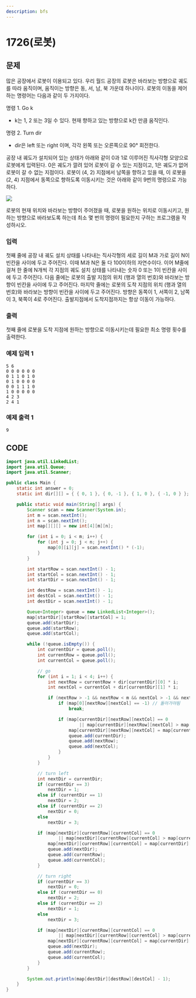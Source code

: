 ```yaml
---
description: bfs
---
```


# 1726\(로봇\)

## 문제

많은 공장에서 로봇이 이용되고 있다. 우리 월드 공장의 로봇은 바라보는 방향으로 궤도를 따라 움직이며, 움직이는 방향은 동, 서, 남, 북 가운데 하나이다. 로봇의 이동을 제어하는 명령어는 다음과 같이 두 가지이다.

명령 1. Go k  
  - k는 1, 2 또는 3일 수 있다. 현재 향하고 있는 방향으로 k칸 만큼 움직인다.

명령 2. Turn dir  
  - dir은 left 또는 right 이며, 각각 왼쪽 또는 오른쪽으로 90° 회전한다.

공장 내 궤도가 설치되어 있는 상태가 아래와 같이 0과 1로 이루어진 직사각형 모양으로 로봇에게 입력된다. 0은 궤도가 깔려 있어 로봇이 갈 수 있는 지점이고, 1은 궤도가 없어 로봇이 갈 수 없는 지점이다. 로봇이 \(4, 2\) 지점에서 남쪽을 향하고 있을 때,  이 로봇을 \(2, 4\) 지점에서 동쪽으로 향하도록 이동시키는 것은 아래와 같이 9번의 명령으로 가능하다.

![](https://www.acmicpc.net/JudgeOnline/upload/201006/robot.PNG)

로봇의 현재 위치와 바라보는 방향이 주어졌을 때, 로봇을 원하는 위치로 이동시키고, 원하는 방향으로 바라보도록 하는데 최소 몇 번의 명령이 필요한지 구하는 프로그램을 작성하시오.

### 입력

첫째 줄에 공장 내 궤도 설치 상태를 나타내는 직사각형의 세로 길이 M과 가로 길이 N이 빈칸을 사이에 두고 주어진다. 이때 M과 N은 둘 다 100이하의 자연수이다. 이어 M줄에 걸쳐 한 줄에 N개씩 각 지점의 궤도 설치 상태를 나타내는 숫자 0 또는 1이 빈칸을 사이에 두고 주어진다. 다음 줄에는 로봇의 출발 지점의 위치 \(행과 열의 번호\)와 바라보는 방향이 빈칸을 사이에 두고 주어진다. 마지막 줄에는 로봇의 도착 지점의 위치 \(행과 열의 번호\)와 바라보는 방향이 빈칸을 사이에 두고 주어진다. 방향은 동쪽이 1, 서쪽이 2, 남쪽이 3, 북쪽이 4로 주어진다. 출발지점에서 도착지점까지는 항상 이동이 가능하다.

### 출력

첫째 줄에 로봇을 도착 지점에 원하는 방향으로 이동시키는데 필요한 최소 명령 횟수를 출력한다.

### 예제 입력 1

```text
5 6
0 0 0 0 0 0
0 1 1 0 1 0
0 1 0 0 0 0
0 0 1 1 1 0
1 0 0 0 0 0
4 2 3
2 4 1
```

### 예제 출력 1

```text
9
```

##  CODE

```java
import java.util.LinkedList;
import java.util.Queue;
import java.util.Scanner;

public class Main {
	static int answer = 0;
	static int dir[][] = { { 0, 1 }, { 0, -1 }, { 1, 0 }, { -1, 0 } }; // 동 서 남 북

	public static void main(String[] args) {
		Scanner scan = new Scanner(System.in);
		int m = scan.nextInt();
		int n = scan.nextInt();
		int map[][][] = new int[4][m][n];

		for (int i = 0; i < m; i++) {
			for (int j = 0; j < n; j++) {
				map[0][i][j] = scan.nextInt() * (-1);
			}
		}

		int startRow = scan.nextInt() - 1;
		int startCol = scan.nextInt() - 1;
		int startDir = scan.nextInt() - 1;

		int destRow = scan.nextInt() - 1;
		int destCol = scan.nextInt() - 1;
		int destDir = scan.nextInt() - 1;

		Queue<Integer> queue = new LinkedList<Integer>();
		map[startDir][startRow][startCol] = 1;
		queue.add(startDir);
		queue.add(startRow);
		queue.add(startCol);

		while (!queue.isEmpty()) {
			int currentDir = queue.poll();
			int currentRow = queue.poll();
			int currentCol = queue.poll();

			// go
			for (int i = 1; i < 4; i++) {
				int nextRow = currentRow + dir[currentDir][0] * i;
				int nextCol = currentCol + dir[currentDir][1] * i;

				if (nextRow > -1 && nextRow < m && nextCol > -1 && nextCol < n) {
					if (map[0][nextRow][nextCol] == -1) // 돌아가야됨
						break;

					if (map[currentDir][nextRow][nextCol] == 0
							|| map[currentDir][nextRow][nextCol] > map[currentDir][currentRow][currentCol] + 1) {
						map[currentDir][nextRow][nextCol] = map[currentDir][currentRow][currentCol] + 1;
						queue.add(currentDir);
						queue.add(nextRow);
						queue.add(nextCol);
					}
				}
			}

			// turn left
			int nextDir = currentDir;
			if (currentDir == 3)
				nextDir = 1;
			else if (currentDir == 1)
				nextDir = 2;
			else if (currentDir == 2)
				nextDir = 0;
			else
				nextDir = 3;

			if (map[nextDir][currentRow][currentCol] == 0
					|| map[nextDir][currentRow][currentCol] > map[currentDir][currentRow][currentCol] + 1) {
				map[nextDir][currentRow][currentCol] = map[currentDir][currentRow][currentCol] + 1;
				queue.add(nextDir);
				queue.add(currentRow);
				queue.add(currentCol);
			}

			// turn right
			if (currentDir == 3)
				nextDir = 0;
			else if (currentDir == 0)
				nextDir = 2;
			else if (currentDir == 2)
				nextDir = 1;
			else
				nextDir = 3;

			if (map[nextDir][currentRow][currentCol] == 0
					|| map[nextDir][currentRow][currentCol] > map[currentDir][currentRow][currentCol] + 1) {
				map[nextDir][currentRow][currentCol] = map[currentDir][currentRow][currentCol] + 1;
				queue.add(nextDir);
				queue.add(currentRow);
				queue.add(currentCol);
			}
		}

		System.out.println(map[destDir][destRow][destCol] - 1);
	}
}

```

